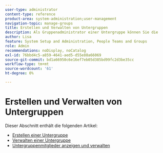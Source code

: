 ```yaml
---
user-type: administrator
content-type: reference
product-area: system-administration;user-management
navigation-topic: manage-groups
title: Erstellen und Verwalten von Untergruppen
description: Als Gruppenadministrator einer Untergruppe können Sie die Untergruppe erstellen, verschieben, anzeigen, bearbeiten, kopieren, umbenennen, exportieren und löschen. Sie können eine Untergruppe auch zu einer Gruppe der obersten Ebene machen, indem Sie sie aus der übergeordneten Gruppe entfernen.
author: Lisa
feature: System Setup and Administration, People Teams and Groups
role: Admin
recommendations: noDisplay, noCatalog
exl-id: 76bbd4c5-a859-4641-aed5-d55e88a66069
source-git-commit: bd1a66950c6e16ef7eb05d385bd99fc2d3be35cc
workflow-type: tm+mt
source-wordcount: '61'
ht-degree: 0%

---
```


# Erstellen und Verwalten von Untergruppen

Dieser Abschnitt enthält die folgenden Artikel:

* [Erstellen einer Untergruppe](../../../administration-and-setup/manage-groups/create-and-manage-subgroups/create-a-subgroup.md)
* [Verwalten einer Untergruppe](../../../administration-and-setup/manage-groups/create-and-manage-subgroups/manage-subgroups.md)
* [Untergruppenmitglieder anzeigen und verwalten](../../../administration-and-setup/manage-groups/create-and-manage-subgroups/view-and-manage-subgroup-members.md)
